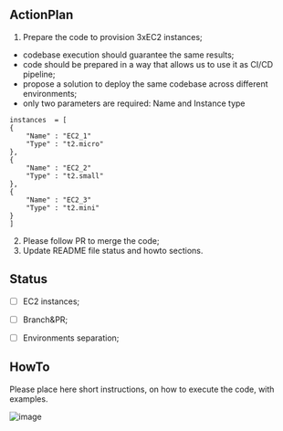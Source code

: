 ## ActionPlan
1. Prepare the code to provision 3xEC2 instances;
- codebase execution should guarantee the same results;
- code should be prepared in a way that allows us to use it as CI/CD pipeline;
- propose a solution to deploy the same codebase across different environments;
- only two parameters are required: Name and Instance type
```
instances  = [
{
    "Name" : "EC2_1"
    "Type" : "t2.micro"
},
{
    "Name" : "EC2_2"
    "Type" : "t2.small"
},
{
    "Name" : "EC2_3"
    "Type" : "t2.mini"
}
]
```
2. Please follow PR to merge the code;
3. Update README file status and howto sections.

## Status
- [ ] EC2 instances;
- [ ] Branch&PR;
- [ ] Environments separation;


## HowTo
Please place here short instructions, on how to execute the code, with examples.

![image](https://user-images.githubusercontent.com/81424793/201279425-acb01a92-2867-40cb-91ae-376a62c52a51.png)
